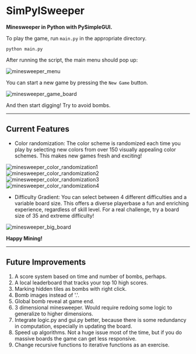 # SimPylSweeper
**Minesweeper in Python with PySimpleGUI.**

To play the game, run `main.py` in the appropriate directory.

```console
python main.py
```

After running the script, the main menu should pop up:

![minesweeper_menu](https://user-images.githubusercontent.com/78166995/115398955-ab4c7800-a1b5-11eb-913c-145af3dc6af6.PNG)

You can start a new game by pressing the `New Game` button.

![minesweeper_game_board](https://user-images.githubusercontent.com/78166995/115399073-d0d98180-a1b5-11eb-9c8a-569ddd8695b8.PNG)

And then start digging! Try to avoid bombs.

***

## Current Features

* Color randomization: The color scheme is randomized each time you play by selecting new colors from over 150 visually appealing color schemes. This makes new games fresh and exciting!

![minesweeper_color_randomization1](https://user-images.githubusercontent.com/78166995/115399890-a5a36200-a1b6-11eb-8879-c9be79c6ed23.PNG)
![minesweeper_color_randomization2](https://user-images.githubusercontent.com/78166995/115399898-a76d2580-a1b6-11eb-82b6-e28e62b934b5.PNG)
![minesweeper_color_randomization3](https://user-images.githubusercontent.com/78166995/115399905-a89e5280-a1b6-11eb-817d-77a9b0b83e98.PNG)
![minesweeper_color_randomization4](https://user-images.githubusercontent.com/78166995/115399908-a936e900-a1b6-11eb-8ba2-08a83108967b.PNG)

* Difficulty Gradient: You can select between 4 different difficulties and a variable board size. This offers a diverse playerbase a fun and enriching experience, regardless of skill level. For a real challenge, try a board size of 35 and extreme difficulty!

![minesweeper_big_board](https://user-images.githubusercontent.com/78166995/115400188-fb780a00-a1b6-11eb-8e0b-21452e5b4b61.PNG)

**Happy Mining!**

***

## Future Improvements

1. A score system based on time and number of bombs, perhaps.
2. A local leaderboard that tracks your top 10 high scores.
3. Marking hidden tiles as bombs with right click.
4. Bomb images instead of '.'.
5. Global bomb reveal at game end.
6. 3 dimensional minesweeper. Would require redoing some logic to generalize to higher dimensions.
7. Integrate logic.py and gui.py better, because there is some redundancy in computation, especially in updating the board.
8. Speed up algorithms. Not a huge issue most of the time, but if you do massive boards the game can get less responsive.
9. Change recursive functions to iterative functions as an exercise.
